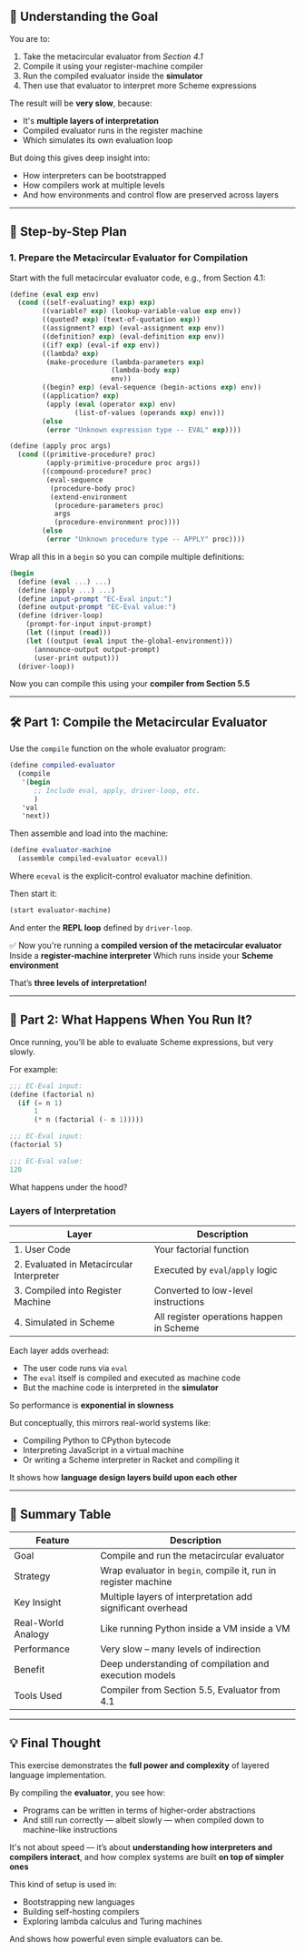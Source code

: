 ## 🧠 Understanding the Goal

You are to:
1. Take the metacircular evaluator from *Section 4.1*
2. Compile it using your register-machine compiler
3. Run the compiled evaluator inside the **simulator**
4. Then use that evaluator to interpret more Scheme expressions

The result will be **very slow**, because:
- It's **multiple layers of interpretation**
- Compiled evaluator runs in the register machine
- Which simulates its own evaluation loop

But doing this gives deep insight into:
- How interpreters can be bootstrapped
- How compilers work at multiple levels
- And how environments and control flow are preserved across layers

---

## 🔁 Step-by-Step Plan

### 1. **Prepare the Metacircular Evaluator for Compilation**

Start with the full metacircular evaluator code, e.g., from Section 4.1:

```scheme
(define (eval exp env)
  (cond ((self-evaluating? exp) exp)
        ((variable? exp) (lookup-variable-value exp env))
        ((quoted? exp) (text-of-quotation exp))
        ((assignment? exp) (eval-assignment exp env))
        ((definition? exp) (eval-definition exp env))
        ((if? exp) (eval-if exp env))
        ((lambda? exp)
         (make-procedure (lambda-parameters exp)
                         (lambda-body exp)
                         env))
        ((begin? exp) (eval-sequence (begin-actions exp) env))
        ((application? exp)
         (apply (eval (operator exp) env)
                (list-of-values (operands exp) env)))
        (else
         (error "Unknown expression type -- EVAL" exp))))

(define (apply proc args)
  (cond ((primitive-procedure? proc)
         (apply-primitive-procedure proc args))
        ((compound-procedure? proc)
         (eval-sequence
          (procedure-body proc)
          (extend-environment
           (procedure-parameters proc)
           args
           (procedure-environment proc))))
        (else
         (error "Unknown procedure type -- APPLY" proc))))
```

Wrap all this in a `begin` so you can compile multiple definitions:

```scheme
(begin
  (define (eval ...) ...)
  (define (apply ...) ...)
  (define input-prompt "EC-Eval input:")
  (define output-prompt "EC-Eval value:")
  (define (driver-loop)
    (prompt-for-input input-prompt)
    (let ((input (read)))
    (let ((output (eval input the-global-environment)))
      (announce-output output-prompt)
      (user-print output)))
  (driver-loop))
```

Now you can compile this using your **compiler from Section 5.5**

---

## 🛠️ Part 1: Compile the Metacircular Evaluator

Use the `compile` function on the whole evaluator program:

```scheme
(define compiled-evaluator
  (compile
   '(begin
      ;; Include eval, apply, driver-loop, etc.
      )
   'val
   'next))
```

Then assemble and load into the machine:

```scheme
(define evaluator-machine
  (assemble compiled-evaluator eceval))
```

Where `eceval` is the explicit-control evaluator machine definition.

Then start it:

```scheme
(start evaluator-machine)
```

And enter the **REPL loop** defined by `driver-loop`.

✅ Now you're running a **compiled version of the metacircular evaluator**
Inside a **register-machine interpreter**
Which runs inside your **Scheme environment**

That’s **three levels of interpretation!**

---

## 📌 Part 2: What Happens When You Run It?

Once running, you’ll be able to evaluate Scheme expressions, but very slowly.

For example:

```scheme
;;; EC-Eval input:
(define (factorial n)
  (if (= n 1)
      1
      (* n (factorial (- n 1)))))

;;; EC-Eval input:
(factorial 5)

;;; EC-Eval value:
120
```

What happens under the hood?

### Layers of Interpretation

| Layer | Description |
|-------|-------------|
| 1. User Code | Your factorial function |
| 2. Evaluated in Metacircular Interpreter | Executed by `eval`/`apply` logic |
| 3. Compiled into Register Machine | Converted to low-level instructions |
| 4. Simulated in Scheme | All register operations happen in Scheme |

Each layer adds overhead:
- The user code runs via `eval`
- The `eval` itself is compiled and executed as machine code
- But the machine code is interpreted in the **simulator**

So performance is **exponential in slowness**

But conceptually, this mirrors real-world systems like:
- Compiling Python to CPython bytecode
- Interpreting JavaScript in a virtual machine
- Or writing a Scheme interpreter in Racket and compiling it

It shows how **language design layers build upon each other**

---

## 🎯 Summary Table

| Feature | Description |
|--------|-------------|
| Goal | Compile and run the metacircular evaluator |
| Strategy | Wrap evaluator in `begin`, compile it, run in register machine |
| Key Insight | Multiple layers of interpretation add significant overhead |
| Real-World Analogy | Like running Python inside a VM inside a VM |
| Performance | Very slow – many levels of indirection |
| Benefit | Deep understanding of compilation and execution models |
| Tools Used | Compiler from Section 5.5, Evaluator from 4.1 |

---

## 💡 Final Thought

This exercise demonstrates the **full power and complexity** of layered language implementation.

By compiling the **evaluator**, you see how:
- Programs can be written in terms of higher-order abstractions
- And still run correctly — albeit slowly — when compiled down to machine-like instructions

It's not about speed — it’s about **understanding how interpreters and compilers interact**, and how complex systems are built **on top of simpler ones**

This kind of setup is used in:
- Bootstrapping new languages
- Building self-hosting compilers
- Exploring lambda calculus and Turing machines

And shows how powerful even simple evaluators can be.
